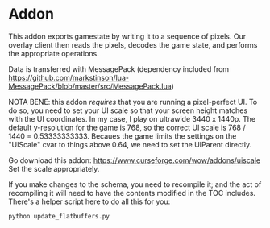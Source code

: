 # Addon

This addon exports gamestate by writing it to a sequence of pixels. Our overlay client then reads the pixels, decodes the game state, and performs the appropriate operations.

Data is transferred with MessagePack (dependency included from https://github.com/markstinson/lua-MessagePack/blob/master/src/MessagePack.lua)

NOTA BENE: this addon *requires* that you are running a pixel-perfect UI.
To do so, you need to set your UI scale so that your screen height matches with the UI coordinates.
In my case, I play on ultrawide 3440 x 1440p. The default y-resolution for the game is 768, so the correct UI scale is 768 / 1440 = 0.53333333333. Becaues the game limits the settings on the "UIScale" cvar to things above 0.64, we need to set the UIParent directly.

Go download this addon: https://www.curseforge.com/wow/addons/uiscale
Set the scale appropriately.


If you make changes to the schema, you need to recompile it; and the act of recompiling it will need to have the contents modified in the TOC includes. There's a helper script here to do all this for you:

`python update_flatbuffers.py`